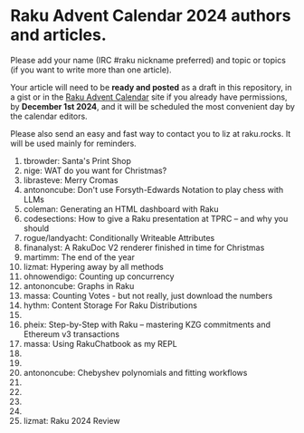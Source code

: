# Raku Advent Calendar 2024 authors and articles.

Please add your name (IRC #raku nickname preferred) and topic or
topics (if you want to write more than one article).

Your article will need to be **ready and posted** as a draft in
this repository, in a gist or in the
[Raku Advent Calendar](https://raku-advent.blog) site if you
already have permissions, by
**December 1st 2024**,
and it will be scheduled the most convenient day by the calendar
editors.

Please also send an easy and fast way to contact you to liz at raku.rocks. It will be used mainly for
reminders.

1. tbrowder: Santa's Print Shop
2. nige: WAT do you want for Christmas?
3. librasteve: Merry Cromas
4. antononcube: Don't use Forsyth-Edwards Notation to play chess with LLMs
5. coleman: Generating an HTML dashboard with Raku
6. codesections: How to give a Raku presentation at TPRC – and why you should
7. rogue/landyacht: Conditionally Writeable Attributes
8. finanalyst: A RakuDoc V2 renderer finished in time for Christmas
9. martimm: The end of the year
10. lizmat: Hypering away by all methods
11. ohnowendigo: Counting up concurrency
12. antononcube: Graphs in Raku
13. massa: Counting Votes - but not really, just download the numbers
14. hythm: Content Storage For Raku Distributions
15.
16. pheix: Step-by-Step with Raku – mastering KZG commitments and Ethereum v3 transactions
17. massa: Using RakuChatbook as my REPL
18.
19.
20. antononcube: Chebyshev polynomials and fitting workflows
21. 
22.
23.
24.
25. lizmat: Raku 2024 Review
